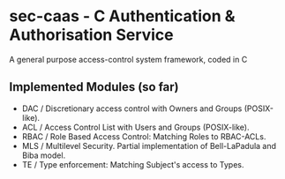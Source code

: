 # sec-caas - C Authentication & Authorisation Service
A general purpose access-control system framework, coded in C


## Implemented Modules (so far)

- DAC / Discretionary access control with Owners and Groups (POSIX-like).
- ACL / Access Control List with Users and Groups (POSIX-like).
- RBAC / Role Based Access Control: Matching Roles to RBAC-ACLs.
- MLS / Multilevel Security. Partial implementation of Bell-LaPadula and Biba model.
- TE / Type enforcement: Matching Subject's access to Types.

